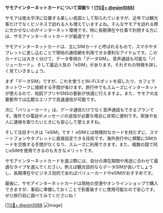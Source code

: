 **サモアインターネットカードについて深掘り！[[TG💪+ @esim1088](https://t.me/s/esim1088)]**

サモアは南太平洋に位置する美しい島国として知られていますが、近年では観光客だけでなくビジネスで訪れる人も増えていますよね。そんなサモアを訪れる際に欠かせないのがインターネット環境です。特に長期滞在や仕事で利用する方には、サモアインターネットカードが最適です！

サモアインターネットカードは、主にSIMカードと呼ばれるもので、スマホやタブレットに差し込むことで現地の通信網を利用できる便利なアイテムです。このカードには大きく分けて、データ専用の「データSIM」、音声通話も可能な「バリューカード」、そして最近人気の「eSIM」があります。それぞれの特徴を詳しく見ていきましょう。

まず「データSIM」ですが、これを使うとWi-Fiスポットを探したり、カフェでネットワークに接続する手間が省けます。旅行中でもスムーズにインターネットが使えるので、地図アプリやSNSの更新が快適に行えますよ。また、サモアの主要都市では広範なエリアで高速通信が可能です。

次に「バリューカード」は、データ通信だけでなく音声通話もできるプランです。海外での電話やメッセージの送信が必要な場合に非常に便利です。家族や友人に連絡を取りたいときにも安心して使えますね。

そして注目すべきは「eSIM」です！ eSIMとは物理的なカードを持たずに、スマートフォンやタブレットに直接設定できる技術です。海外旅行中に頻繁にSIMカードを交換する手間がなくなり、スムーズに利用できます。また、複数の国で同じeSIMを使用できるのも大きなメリットです。

サモアインターネットカードを選ぶ際には、自分の滞在期間や用途に合わせて最適なタイプを選んでください。例えば観光目的ならデータSIMが良いでしょうし、長期滞在やビジネス目的であればバリューカードやeSIMがおすすめです。

最後に、サモアインターネットカードは現地の空港やオンラインショップで購入できますが、事前に準備しておくことで到着後すぐに使用可能なので安心です。ぜひ旅行前に調べてみてくださいね！

[[TG💪+ @esim1088](https://t.me/s/esim1088) ![Image](https://i.postimg.cc/Y0z9fWf4/image.png)]